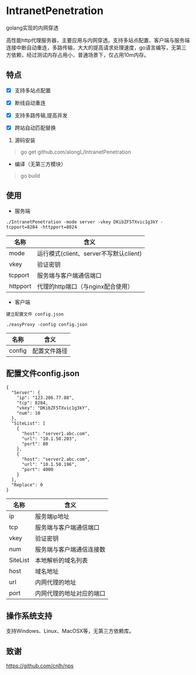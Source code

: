 # IntranetPenetration
golang实现的内网穿透



高性能http代理服务器，主要应用与内网穿透。支持多站点配置、客户端与服务端连接中断自动重连，多路传输，大大的提高请求处理速度，go语言编写，无第三方依赖，经过测试内存占用小，普通场景下，仅占用10m内存。


## 特点

- [x] 支持多站点配置
- [x] 断线自动重连
- [x] 支持多路传输,提高并发
- [x] 跨站自动匹配替换


1. 源码安装
> go get github.com/alongL/IntranetPenetration
- 编译（无第三方模块）
> go build

## 使用 
- 服务端 

```
./IntranetPenetration -mode server -vkey DKibZF5TXvic1g3kY -tcpport=8284 -httpport=8024
```

名称 | 含义
---|---
mode | 运行模式(client、server不写默认client)
vkey | 验证密钥
tcpport | 服务端与客户端通信端口
httpport | 代理的http端口（与nginx配合使用）

- 客户端


```
建立配置文件 config.json
```


```
./easyProxy -config config.json  
```


 名称 | 含义
---|---
config | 配置文件路径
## 配置文件config.json

```
{
  "Server": {
    "ip": "123.206.77.88",
    "tcp": 8284,
    "vkey": "DKibZF5TXvic1g3kY",
    "num": 10
  },
  "SiteList": [
    {
      "host": "server1.abc.com",
      "url": "10.1.50.203",
      "port": 80
    },
    {
      "host": "server2.abc.com",
      "url": "10.1.50.196",
      "port": 4000
    }
  ],
  "Replace": 0
}
```
 名称 | 含义
---|---
ip | 服务端ip地址
tcp | 服务端与客户端通信端口
vkey | 验证密钥
num | 服务端与客户端通信连接数
SiteList | 本地解析的域名列表
host | 域名地址
url | 内网代理的地址
port | 内网代理的地址对应的端口




## 操作系统支持  
支持Windows、Linux、MacOSX等，无第三方依赖库。


## 致谢
https://github.com/cnlh/nps
